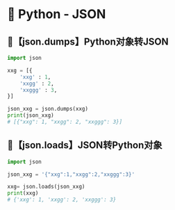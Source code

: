 # 🐍 Python - JSON

## 🐍【json.dumps】Python对象转JSON
```py
import json

xxg = [{   
    'xxg' : 1, 
    'xxgg' : 2, 
    'xxggg' : 3, 
}]

json_xxg = json.dumps(xxg)
print(json_xxg)
# [{"xxg": 1, "xxgg": 2, "xxggg": 3}]
```
## 🐍【json.loads】JSON转Python对象
```py
import json

json_xxg = '{"xxg":1,"xxgg":2,"xxggg":3}'

xxg= json.loads(json_xxg)
print(xxg)
# {'xxg': 1, 'xxgg': 2, 'xxggg': 3}
```